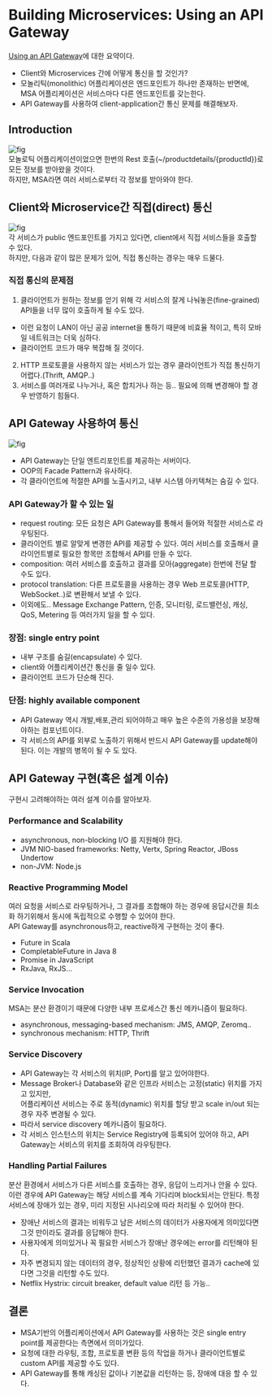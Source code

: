 # Building Microservices: Using an API Gateway
[Using an API Gateway](https://www.nginx.com/blog/building-microservices-using-an-api-gateway/)에 대한 요약이다.

- Client와 Microservices 간에 어떻게 통신을 할 것인가?
- 모놀리틱(monolithic) 어플리케이션은 엔드포인트가 하나만 존재하는 반면에,
  MSA 어플리케이션은 서비스마다 다른 엔드포인트를 갖는한다.
- API Gateway를 사용하여 client-application간 통신 문제를 해결해보자.

## Introduction
![fig](https://www.nginx.com/wp-content/uploads/2015/06/Amazonapp.png "")  
모놀로틱 어플리케이션이었으면 한번의 Rest 호출(~/productdetails/{productId})로 모든 정보를 받아왔을 것이다.  
하지만, MSA라면 여러 서비스로부터 각 정보를 받아와야 한다.  

## Client와 Microservice간 직접(direct) 통신
![fig](https://www.nginx.com/wp-content/uploads/2015/06/Graph-08.png "")  
각 서비스가 public 엔드포인트를 가지고 있다면, client에서 직접 서비스들을 호출할 수 있다.  
하지만, 다음과 같이 많은 문제가 있어, 직접 통신하는 경우는 매우 드물다.  

### 직접 통신의 문제점
1. 클라이언트가 원하는 정보를 얻기 위해 각 서비스의 잘게 나눠놓은(fine-grained) API들을 너무 많이 호출하게 될 수도 있다.
 * 이런 요청이 LAN이 아닌 공공 internet을 통하기 때문에 비효율 적이고, 특히 모바일 네트워크는 더욱 심하다.
 * 클라이언트 코드가 매우 복잡해 질 것이다.
2. HTTP 프로토콜을 사용하지 않는 서비스가 있는 경우 클라이언트가 직접 통신하기 어렵다.(Thrift, AMQP..)
3. 서비스를 여러개로 나누거나, 혹은 합치거나 하는 등.. 필요에 의해 변경해야 할 경우 반영하기 힘들다.

## API Gateway 사용하여 통신
![fig](https://www.nginx.com/wp-content/uploads/2015/06/Graph-09.png "")
- API Gateway는 단일 엔트리포인트를 제공하는 서버이다.
- OOP의 Facade Pattern과 유사하다.
- 각 클라이언트에 적절한 API를 노출시키고, 내부 시스템 아키텍쳐는 숨길 수 있다.

### API Gateway가 할 수 있는 일
- request routing: 모든 요청은 API Gateway를 통해서 들어와 적절한 서비스로 라우팅된다.
- 클라이언트 별로 알맞게 변경한 API를 제공할 수 있다. 여러 서비스를 호출해서 클라이언트별로 필요한 항목만 조합해서 API를 만들 수 있다.
- composition: 여러 서비스를 호출하고 결과를 모아(aggregate) 한번에 전달 할 수도 있다.
- protocol translation: 다른 프로토콜을 사용하는 경우 Web 프로토콜(HTTP, WebSocket..)로 변환해서 보낼 수 있다.
- 이외에도.. Message Exchange Pattern, 인증, 모니터링, 로드밸런싱, 캐싱, QoS, Metering 등 여러가지 일을 할 수 있다.

### 장점: single entry point
- 내부 구조를 숨길(encapsulate) 수 있다.
- client와 어플리케이션간 통신을 줄 일수 있다.
- 클라이언트 코드가 단순해 진다.

### 단점: highly available component
- API Gateway 역시 개발,배포,관리 되어야하고 매우 높은 수준의 가용성을 보장해야하는 컴포넌트이다.
- 각 서비스의 API를 외부로 노출하기 위해서 반드시 API Gateway를 update해야 된다. 이는 개발의 병목이 될 수 도 있다.

## API Gateway 구현(혹은 설계 이슈)
구현시 고려해야하는 여러 설계 이슈를 알아보자.  

### Performance and Scalability
- asynchronous, non-blocking I/O 를 지원해야 한다.
- JVM NIO-based frameworks: Netty, Vertx, Spring Reactor, JBoss Undertow
- non-JVM: Node.js

### Reactive Programming Model
여러 요청을 서비스로 라우팅하거나, 그 결과를 조합해야 하는 경우에 응답시간을 최소화 하기위해서 동시에 독립적으로 수행할 수 있어야 한다.  
API Gateway를 asynchronous하고, reactive하게 구현하는 것이 좋다.  
- Future in Scala
- CompletableFuture in Java 8
- Promise in JavaScript
- RxJava, RxJS...

### Service Invocation
MSA는 분산 환경이기 때문에 다양한 내부 프로세스간 통신 메카니즘이 필요하다.  
- asynchronous, messaging-based mechanism: JMS, AMQP, Zeromq..
- synchronous mechanism: HTTP, Thrift

### Service Discovery
- API Gateway는 각 서비스의 위치(IP, Port)를 알고 있어야한다.
- Message Broker나 Database와 같은 인프라 서비스는 고정(static) 위치를 가지고 있지만,  
  어플리케이션 서비스는 주로 동적(dynamic) 위치를 할당 받고 scale in/out 되는 경우 자주 변경될 수 있다.
- 따라서 service discovery 메카니즘이 필요하다.
- 각 서비스 인스턴스의 위치는 Service Registry에 등록되어 있어야 하고,
  API Gateway는 서비스의 위치를 조회하여 라우팅한다.

### Handling Partial Failures
분산 환경에서 서비스가 다른 서비스를 호출하는 경우, 응답이 느리거나 안올 수 있다. 이런 경우에 API Gateway는 해당 서비스를 계속 기다리며 block되서는 안된다. 특정 서비스에 장애가 있는 경우, 미리 지정된 시나리오에 따라 처리될 수 있어야 한다.
- 장애난 서비스의 결과는 비워두고 남은 서비스의 데이터가 사용자에게 의미있다면 그것 만이라도 결과를 응답해야 한다.
- 사용자에게 의미있거나 꼭 필요한 서비스가 장애난 경우에는 error를 리턴해야 된다.
- 자주 변경되지 않는 데이터의 경우, 정상적인 상황에 리턴했던 결과가 cache에 있다면 그것을 리턴할 수도 있다.
- Netflix Hystrix: circuit breaker, default value 리턴 등 가능..


## 결론
- MSA기반의 어플리케이션에서 API Gateway를 사용하는 것은 single entry point를 제공한다는 측면에서 의미가있다.  
- 요청에 대한 라우팅, 조합, 프로토콜 변환 등의 작업을 하거나 클라이언트별로  custom API를 제공할 수도 있다.  
- API Gateway를 통해 캐싱된 값이나 기본값을 리턴하는 등, 장애에 대응 할 수 있다.
